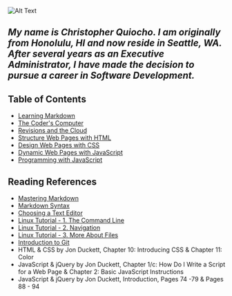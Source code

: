 ![Alt Text](https://www.infiniticube.com/images/Custom-Software-Development.png)     
     
     
## ***My name is Christopher Quiocho. I am originally from Honolulu, HI and now reside in Seattle, WA. After several years as an Executive Administrator, I have made the decision to pursue a career in Software Development.***     
     
## Table of Contents

- [Learning Markdown](https://cquiocho.github.io/reading-notes/learning-markdown)
- [The Coder's Computer](https://cquiocho.github.io/reading-notes/the-coders-computer)
- [Revisions and the Cloud](https://cquiocho.github.io/reading-notes/revisions-and-the-cloud)
- [Structure Web Pages with HTML](https://cquiocho.github.io/reading-notes/structure-web-page-html)
- [Design Web Pages with CSS](https://cquiocho.github.io/reading-notes/design-web-page-css)
- [Dynamic Web Pages with JavaScript](https://cquiocho.github.io/reading-notes/dynamic-web-page-javascript)
- [Programming with JavaScript](https://cquiocho.github.io/reading-notes/programming-with-javascript)

## Reading References

- [Mastering Markdown](https://guides.github.com/features/mastering-markdown/)
- [Markdown Syntax](https://docs.github.com/en/github/writing-on-github/basic-writing-and-formatting-syntax)
- [Choosing a Text Editor](https://codefellows.github.io/code-102-guide/curriculum/class-02/Choosing-A-Text-Editor--The-Older-Coder.pdf)
- [Linux Tutorial - 1. The Command Line](https://ryanstutorials.net/linuxtutorial/commandline.php)
- [Linux Tutorial - 2. Navigation](https://ryanstutorials.net/linuxtutorial/navigation.php)
- [Linux Tutorial - 3. More About Files](https://ryanstutorials.net/linuxtutorial/aboutfiles.php)
- [Introduction to Git](https://blog.udemy.com/git-tutorial-a-comprehensive-guide/)
- HTML & CSS by Jon Duckett, Chapter 10: Introducing CSS & Chapter 11: Color
- JavaScript & jQuery by Jon Duckett, Chapter 1/c: How Do I Write a Script for a Web Page & Chapter 2: Basic JavaScript Instructions
- JavaScript & jQuery by Jon Duckett, Introduction, Pages 74 -79 & Pages 88 - 94